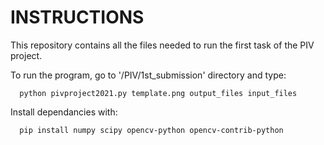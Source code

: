# INSTRUCTIONS

This repository contains all the files needed to run the first task of the PIV project.

To run the program, go to '/PIV/1st_submission' directory and type:

```
  python pivproject2021.py template.png output_files input_files
```

Install dependancies with:

```
  pip install numpy scipy opencv-python opencv-contrib-python
```
